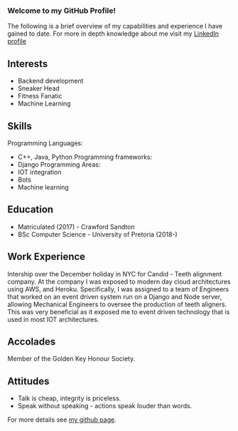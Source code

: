 ### Welcome to my GitHub Profile!
The following is a brief overview of my capabilities and experience I have gained to date.
For more in depth knowledge about me visit my [LinkedIn profile](https://www.linkedin.com/in/jonathen-sundy-79b33b168/)
## Interests

* Backend development 
* Sneaker Head
* Fitness Fanatic
* Machine Learning

## Skills
Programming Languages:
*	C++, Java, Python
Programming frameworks:
*	Django
Programming Areas:
*	IOT integration
* Bots
* Machine learning

## Education
*	Matriculated (2017) - Crawford Sandton
*	BSc Computer Science - University of Pretoria (2018-)

## Work Experience 
Intership over the December holiday in NYC for Candid - Teeth alignment company. At the company I was exposed to modern day cloud architectures using AWS, and Heroku. Specifically, I was assigned to a team of Engineers that worked on an event driven system run on a Django and Node server, allowing Mechanical Engineers to oversee the production of teeth aligners. This was very beneficial as it exposed me to event driven technology that is used in most IOT architectures.

## Accolades
Member of the Golden Key Honour Society.

## Attitudes
* Talk is cheap, integrity is priceless.
*	Speak without speaking - actions speak louder than words.

For more details see [my github page](https://github.com/jsundy).
